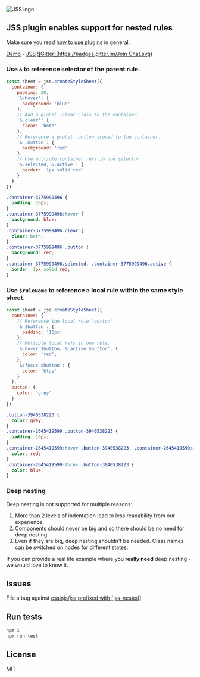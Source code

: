 ![JSS logo](https://avatars1.githubusercontent.com/u/9503099?v=3&s=60)

## JSS plugin enables support for nested rules

Make sure you read [how to use
plugins](https://github.com/cssinjs/jss/blob/master/docs/setup.md#setup-with-plugins)
in general.

[Demo](http://cssinjs.github.io/examples/index.html#plugin-jss-nested) -
[JSS](https://github.com/cssinjs/jss)
[![Gitter](https://badges.gitter.im/Join Chat.svg)](https://gitter.im/cssinjs/lobby)

### Use `&` to reference selector of the parent rule.

```javascript
const sheet = jss.createStyleSheet({
  container: {
    padding: 20,
    '&:hover': {
      background: 'blue'
    },
    // Add a global .clear class to the container.
    '&.clear': {
      clear: 'both'
    },
    // Reference a global .button scoped to the container.
    '& .button': {
      background: 'red'
    },
    // Use multiple container refs in one selector
    '&.selected, &.active': {
      border: '1px solid red'
    }
  }
})
```

```css
.container-3775999496 {
  padding: 20px;
}
.container-3775999496:hover {
  background: blue;
}
.container-3775999496.clear {
  clear: both;
}
.container-3775999496 .button {
  background: red;
}
.container-3775999496.selected, .container-3775999496.active {
  border: 1px solid red;
}
```

### Use `$ruleName` to reference a local rule within the same style sheet.

```javascript
const sheet = jss.createStyleSheet({
  container: {
    // Reference the local rule "button".
    '& $button': {
      padding: '10px'
    },
    // Multiple local refs in one rule.
    '&:hover $button, &:active $button': {
      color: 'red',
    },
    '&:focus $button': {
      color: 'blue'
    }
  },
  button: {
    color: 'grey'
  }
})
```

```css
.button-3940538223 {
  color: grey;
}
.container-2645419599 .button-3940538223 {
  padding: 10px;
}
.container-2645419599:hover .button-3940538223, .container-2645419599:active .button-3940538223 {
  color: red;
}
.container-2645419599:focus .button-3940538223 {
  color: blue;
}
```

### Deep nesting

Deep nesting is not supported for multiple reasons:

1. More than 2 levels of indentation lead to less readability from our experience.
1. Components should never be big and so there should be no need for deep nesting.
1. Even if they are big, deep nesting shouldn't be needed. Class names can be switched on nodes for different states.

If you can provide a real life example where you __really need__ deep nesting - we would love to know it.

## Issues

File a bug against [cssinjs/jss prefixed with \[jss-nested\]](https://github.com/cssinjs/jss/issues/new?title=[jss-nested]%20).

## Run tests

```bash
npm i
npm run test
```

## License

MIT
